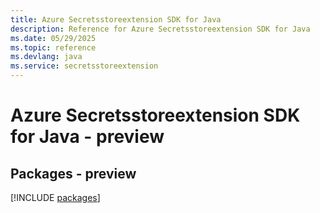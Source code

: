 ```yaml
---
title: Azure Secretsstoreextension SDK for Java
description: Reference for Azure Secretsstoreextension SDK for Java
ms.date: 05/29/2025
ms.topic: reference
ms.devlang: java
ms.service: secretsstoreextension
---
```

# Azure Secretsstoreextension SDK for Java - preview
## Packages - preview
[!INCLUDE [packages](secretsstoreextension-index.md)]